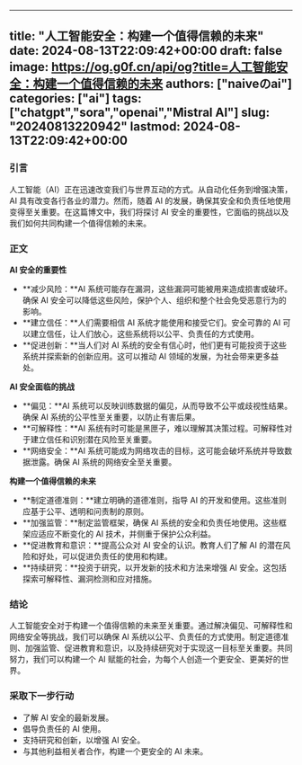 
---
title: "人工智能安全：构建一个值得信赖的未来"
date: 2024-08-13T22:09:42+00:00
draft: false
image: https://og.g0f.cn/api/og?title=人工智能安全：构建一个值得信赖的未来
authors: ["naiveのai"]
categories: ["ai"]
tags: ["chatgpt","sora","openai","Mistral AI"]
slug: "20240813220942"
lastmod: 2024-08-13T22:09:42+00:00
---
### 引言

人工智能（AI）正在迅速改变我们与世界互动的方式。从自动化任务到增强决策，AI 具有改变各行各业的潜力。然而，随着 AI 的发展，确保其安全和负责任地使用变得至关重要。在这篇博文中，我们将探讨 AI 安全的重要性，它面临的挑战以及我们如何共同构建一个值得信赖的未来。

### 正文

**AI 安全的重要性**

* **减少风险：**AI 系统可能存在漏洞，这些漏洞可能被用来造成损害或破坏。确保 AI 安全可以降低这些风险，保护个人、组织和整个社会免受恶意行为的影响。
* **建立信任：**人们需要相信 AI 系统才能使用和接受它们。安全可靠的 AI 可以建立信任，让人们放心，这些系统将以公平、负责任的方式使用。
* **促进创新：**当人们对 AI 系统的安全有信心时，他们更有可能投资于这些系统并探索新的创新应用。这可以推动 AI 领域的发展，为社会带来更多益处。

**AI 安全面临的挑战**

* **偏见：**AI 系统可以反映训练数据的偏见，从而导致不公平或歧视性结果。确保 AI 系统的公平性至关重要，以防止有害后果。
* **可解释性：**AI 系统有时可能是黑匣子，难以理解其决策过程。可解释性对于建立信任和识别潜在风险至关重要。
* **网络安全：**AI 系统可能成为网络攻击的目标，这可能会破坏系统并导致数据泄露。确保 AI 系统的网络安全至关重要。

**构建一个值得信赖的未来**

* **制定道德准则：**建立明确的道德准则，指导 AI 的开发和使用。这些准则应基于公平、透明和问责制的原则。
* **加强监管：**制定监管框架，确保 AI 系统的安全和负责任地使用。这些框架应适应不断变化的 AI 技术，并侧重于保护公众利益。
* **促进教育和意识：**提高公众对 AI 安全的认识。教育人们了解 AI 的潜在风险和好处，可以促进负责任的使用和构建。
* **持续研究：**投资于研究，以开发新的技术和方法来增强 AI 安全。这包括探索可解释性、漏洞检测和应对措施。

### 结论

人工智能安全对于构建一个值得信赖的未来至关重要。通过解决偏见、可解释性和网络安全等挑战，我们可以确保 AI 系统以公平、负责任的方式使用。制定道德准则、加强监管、促进教育和意识，以及持续研究对于实现这一目标至关重要。共同努力，我们可以构建一个 AI 赋能的社会，为每个人创造一个更安全、更美好的世界。

### 采取下一步行动

* 了解 AI 安全的最新发展。
* 倡导负责任的 AI 使用。
* 支持研究和创新，以增强 AI 安全。
* 与其他利益相关者合作，构建一个更安全的 AI 未来。